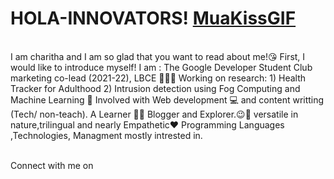 # HOLA-INNOVATORS!  [MuaKissGIF](https://user-images.githubusercontent.com/90490913/161680394-b0319f31-c00b-4e7a-b335-cf60b6aec3e3.gif)
<br>
I am charitha  and I am so glad that you want to read about me!😘
First, I would like to introduce myself! I am :
The Google Developer Student Club marketing co-lead (2021-22), LBCE 👩‍🎓😎
Working on research: 1) Health Tracker for Adulthood  2) Intrusion detection using Fog Computing and Machine Learning 📜
Involved with Web development 💻 and content writting (Tech/ non-teach).
A Learner 👩‍💼
Blogger and Explorer.😉🤩
versatile in nature,trilingual and nearly Empathetic❤️
Programming Languages ,Technologies, Managment mostly intrested in.
                                                     

Connect with me on
         
